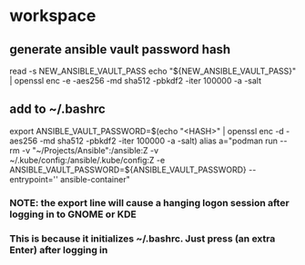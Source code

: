 # workspace

## generate ansible vault password hash
read -s NEW_ANSIBLE_VAULT_PASS
echo "${NEW_ANSIBLE_VAULT_PASS}" | openssl enc -e -aes256 -md sha512 -pbkdf2 -iter 100000 -a -salt

## add to ~/.bashrc
export ANSIBLE_VAULT_PASSWORD=$(echo "<HASH>" | openssl enc -d -aes256 -md sha512 -pbkdf2 -iter 100000 -a -salt)
alias a="podman run --rm -v "~/Projects/Ansible":/ansible:Z -v ~/.kube/config:/ansible/.kube/config:Z -e ANSIBLE_VAULT_PASSWORD=${ANSIBLE_VAULT_PASSWORD} --entrypoint='' ansible-container"

### NOTE: the export line will cause a hanging logon session after logging in to GNOME or KDE
### This is because it initializes ~/.bashrc. Just press (an extra Enter) after logging in
